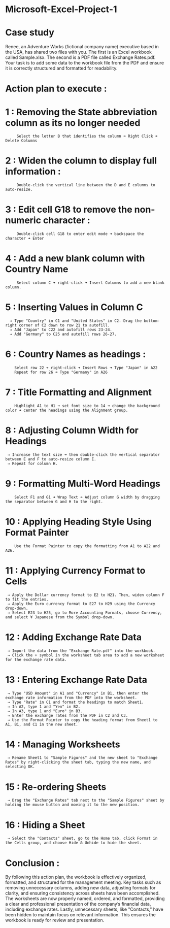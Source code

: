 # Microsoft-Excel-Project-1

# Case study
Renee, an Adventure Works (fictional company name) executive based in the USA, has shared two files with you. The first is an Excel workbook called Sample.xlsx. The second is a PDF file called Exchange Rates.pdf. Your task is to add some data to the workbook file from the PDF and ensure it is correctly structured and formatted for readability.

# Action plan to execute : 
# 1 : Removing the State abbreviation column as its no longer needed
         Select the letter B that identifies the column ➜ Right Click ➜ Delete Columns 
         
# 2 : Widen the column to display full information :
         Double-click the vertical line between the D and E columns to auto-resize.
         
# 3 : Edit cell G18 to remove the non-numeric character :
         Double-click cell G18 to enter edit mode ➜ backspace the character ➜ Enter

# 4 : Add a new blank column with Country Name 
         Select column C ➜ right-click ➜ Insert Columns to add a new blank column.

# 5 : Inserting Values in Column C
      ⇒ Type "Country" in C1 and "United States" in C2. Drag the bottom-right corner of C2 down to row 21 to autofill. 
      ⇒ Add "Japan" to C22 and autofill rows 23-24. 
      ⇒ Add "Germany" to C25 and autofill rows 26-27.

# 6 : Country Names as headings : 
        Select row 22 ➜ right-click ➜ Insert Rows ➜ Type "Japan" in A22
        Repeat for row 26 ➜ Type "Germany" in A26

# 7 : Title Formatting and Alignment
        Highlight A1 to H1 ➜ set font size to 14 ➜ change the background color ➜ center the headings using the Alignment group.

# 8 : Adjusting Column Width for Headings
     ⇒ Increase the text size ➜ then double-click the vertical separator between E and F to auto-resize column E. 
     ⇒ Repeat for column H.
     
# 9 : Formatting Multi-Word Headings
        Select F1 and G1 ➜ Wrap Text ➜ Adjust column G width by dragging the separator between G and H to the right.

# 10 : Applying Heading Style Using Format Painter
        Use the Format Painter to copy the formatting from A1 to A22 and A26.

# 11 : Applying Currency Format to Cells
     ⇒ Apply the Dollar currency format to E2 to H21. Then, widen column F to fit the entries.
     ⇒ Apply the Euro currency format to E27 to H29 using the Currency drop-down.
     ⇒ Select E23 to H25, go to More Accounting Formats, choose Currency, and select ¥ Japanese from the Symbol drop-down.

# 12 : Adding Exchange Rate Data
     ⇒ Import the data from the "Exchange Rate.pdf" into the workbook.
     ⇒ Click the + symbol in the worksheet tab area to add a new worksheet for the exchange rate data.

# 13 : Entering Exchange Rate Data
     ⇒ Type "USD Amount" in A1 and "Currency" in B1, then enter the exchange rate information from the PDF into the worksheet.
     ⇒ Type "Rate" in C1 and format the headings to match Sheet1. 
     ⇒ In A2, type 1 and "Yen" in B2. 
     ⇒ In A3, type 1 and "Euro" in B3. 
     ⇒ Enter the exchange rates from the PDF in C2 and C3.
     ⇒ Use the Format Painter to copy the heading format from Sheet1 to A1, B1, and C1 in the new sheet.

# 14 : Managing Worksheets
     ⇒ Rename Sheet1 to "Sample Figures" and the new sheet to "Exchange Rates" by right-clicking the sheet tab, typing the new name, and selecting OK.

# 15 : Re-ordering Sheets
     ⇒ Drag the "Exchange Rates" tab next to the "Sample Figures" sheet by holding the mouse button and moving it to the new position.

# 16 : Hiding a Sheet
     ⇒ Select the "Contacts" sheet, go to the Home tab, click Format in the Cells group, and choose Hide & Unhide to hide the sheet.

# Conclusion : 

By following this action plan, the workbook is effectively organized, formatted, and structured for the management meeting. Key tasks such as removing unnecessary columns, adding new data, adjusting formats for clarity, and ensuring consistency across sheets have been accomplished. The worksheets are now properly named, ordered, and formatted, providing a clear and professional presentation of the company’s financial data, including exchange rates. Lastly, unnecessary sheets, like "Contacts," have been hidden to maintain focus on relevant information. This ensures the workbook is ready for review and presentation.




      







         
